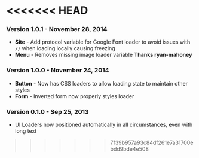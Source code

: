 <<<<<<< HEAD
=======
### Version 1.0.1 - November 28, 2014

- **Site** - Add protocol variable for Google Font loader to avoid issues with ``//`` when loading locally causing freezing
- **Menu** - Removes missing image loader variable **Thanks ryan-mahoney**

### Version 1.0.0 - November 24, 2014

- **Button** - Now has CSS loaders to allow loading state to maintain other styles
- **Form** - Inverted form now properly styles loader

### Version 0.1.0 - Sep 25, 2013

- UI Loaders now positioned automatically in all circumstances, even with long text
>>>>>>> 7f39b957a93c84df261e7a31700ebdd9bde4e508
